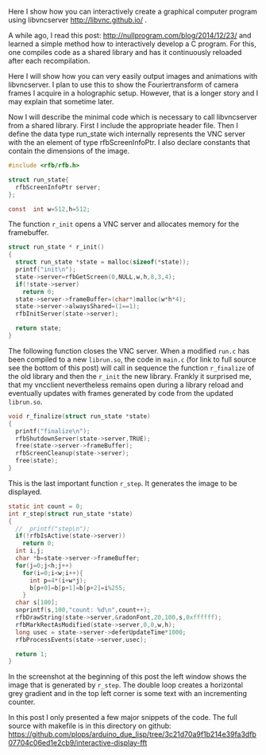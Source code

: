 
Here I show how you can interactively create a graphical computer
program using libvncserver http://libvnc.github.io/ .



A while ago, I read this post: http://nullprogram.com/blog/2014/12/23/
and learned a simple method how to interactively develop a C
program. For this, one compiles code as a shared library and has it
continuously reloaded after each recompilation.

Here I will show how you can very easily output images and animations
with libvncserver. I plan to use this to show the Fouriertransform of
camera frames I acquire in a holographic setup.  However, that is a
longer story and I may explain that sometime later.

Now I will describe the minimal code which is necessary to call
libvncserver from a shared library. First I include the appropriate
header file. Then I define the data type run_state wich internally
represents the VNC server with the an element of type
rfbScreenInfoPtr. I also declare constants that contain the dimensions
of the image.

```c
#include <rfb/rfb.h>

struct run_state{
  rfbScreenInfoPtr server;
};

const  int w=512,h=512;
```

The function `r_init` opens a VNC server and allocates memory for the
framebuffer.

``` c
struct run_state * r_init()
{
  struct run_state *state = malloc(sizeof(*state));
  printf("init\n");
  state->server=rfbGetScreen(0,NULL,w,h,8,3,4);
  if(!state->server)
    return 0;
  state->server->frameBuffer=(char*)malloc(w*h*4);
  state->server->alwaysShared=(1==1);
  rfbInitServer(state->server);

  return state;
}
```

The following function closes the VNC server. When a modified `run.c`
has been compiled to a new `librun.so`, the code in `main.c` (for link
to full source see the bottom of this post) will call in sequence the
function `r_finalize` of the old library and then the `r_init` the new
library. Frankly it surprised me, that my vncclient nevertheless
remains open during a library reload and eventually updates with
frames generated by code from the updated `librun.so`.

``` c
void r_finalize(struct run_state *state)
{
  printf("finalize\n");
  rfbShutdownServer(state->server,TRUE);
  free(state->server->frameBuffer);
  rfbScreenCleanup(state->server);
  free(state);
}
```

This is the last important function `r_step`. It generates the image to
be displayed.

```c
static int count = 0;
int r_step(struct run_state *state)
{
  //  printf("step\n");
  if(!rfbIsActive(state->server))
    return 0;
  int i,j;
  char *b=state->server->frameBuffer;
  for(j=0;j<h;j++)
    for(i=0;i<w;i++){
      int p=4*(i+w*j);
      b[p+0]=b[p+1]=b[p+2]=i%255;
    } 
  char s[100];
  snprintf(s,100,"count: %d\n",count++);
  rfbDrawString(state->server,&radonFont,20,100,s,0xffffff);
  rfbMarkRectAsModified(state->server,0,0,w,h);
  long usec = state->server->deferUpdateTime*1000;
  rfbProcessEvents(state->server,usec);

  return 1; 
}
```


In the screenshot at the beginning of this post the left window shows
the image that is generated by `r_step`. The double loop creates a
horizontal grey gradient and in the top left corner is some text with
an incrementing counter.


In this post I only presented a few major snippets of the code. The
full source with makefile is in this directory on github:
https://github.com/plops/arduino_due_lisp/tree/3c21d70a9f1b214e39fa3dfb07704c06ed1e2cb9/interactive-display-fft
